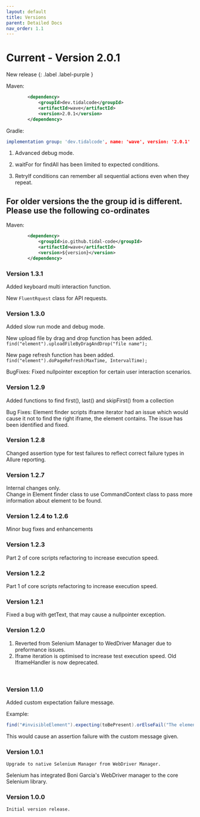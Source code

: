 ```yaml
---
layout: default
title: Versions
parent: Detailed Docs
nav_order: 1.1
---
```



# Current - Version 2.0.1

New release
{: .label .label-purple }

Maven:

```xml
        <dependency>
            <groupId>dev.tidalcode</groupId>
            <artifactId>wave</artifactId>
            <version>2.0.1</version>
        </dependency>
```

Gradle:

```yml
implementation group: 'dev.tidalcode', name: 'wave', version: '2.0.1'
```

1. Advanced debug mode.

2. waitFor for findAll has been limited to expected conditions.

3. RetryIf conditions can remember all sequential actions even when they repeat. 



## For older versions the the group id is different. Please use the following co-ordinates

Maven:

```xml
        <dependency>
            <groupId>io.github.tidal-code</groupId>
            <artifactId>wave</artifactId>
            <version>${version}</version>
        </dependency>
```

### Version 1.3.1

Added keyboard multi interaction function.

New `FluentRquest` class for API requests.

### Version 1.3.0

Added slow run mode and debug mode. 

New upload file by drag and drop function has been added.
`find("element").uploadFileByDragAndDrop("file name");`

New page refresh function has been added.              
`find("element").doPageRefresh(MaxTime, IntervalTime);`

BugFixes:
Fixed nullpointer exception for certain user interaction scenarios.


### Version 1.2.9

Added functions to find first(), last() and skipFirst() from a collection


Bug Fixes:
Element finder scripts iframe iterator had an issue which would cause it not to find the right iframe, the element contains.
The issue has been identified and fixed.


### Version 1.2.8
Changed assertion type for test failures to reflect correct failure types in Allure reporting.

### Version 1.2.7
Internal changes only. <br>
Change in Element finder class to use CommandContext class to pass more information about element to be found.


### Version 1.2.4 to 1.2.6
Minor bug fixes and enhancements

### Version 1.2.3
Part 2 of core scripts refactoring to increase execution speed.

### Version 1.2.2
Part 1 of core scripts refactoring to increase execution speed.

### Version 1.2.1

Fixed a bug with getText, that may cause a nullpointer exception. 

### Version 1.2.0

1. Reverted from Selenium Manager to WedDriver Manager due to preformance issues. 
2. Iframe iteration is optimised to increase test execution speed. Old IframeHandler is now deprecated.

<br>

### Version 1.1.0

Added custom expectation failure message.

Example:
```java
find("#invisibleElement").expecting(toBePresent).orElseFail("The element expected to be present, but failed to fulfill the condition");
```

This would cause an assertion failure with the custom message given.


### Version 1.0.1

```Upgrade to native Selenium Manager from WebDriver Manager.```

Selenium has integrated Boni García's WebDriver manager to the core Selenium library.

### Version 1.0.0

```Initial version release.```





